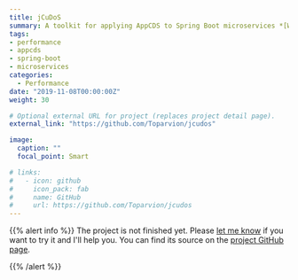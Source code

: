 ```yaml
---
title: jCuDoS
summary: A toolkit for applying AppCDS to Spring Boot microservices *[WIP]*
tags:
- performance
- appcds
- spring-boot
- microservices
categories:
  - Performance
date: "2019-11-08T00:00:00Z"
weight: 30

# Optional external URL for project (replaces project detail page).
external_link: "https://github.com/Toparvion/jcudos"

image:
  caption: ""
  focal_point: Smart

# links:
#   - icon: github
#     icon_pack: fab
#     name: GitHub
#     url: https://github.com/Toparvion/jcudos
---
```


{{% alert info %}}
The project is not finished yet.
Please [let me know](/en/#contact) if you want to try it and I'll help you.
You can find its source on the [project GitHub page](https://github.com/Toparvion/jcudos).

{{% /alert %}}
